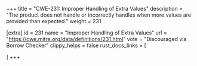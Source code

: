+++
title = "CWE-231: Improper Handling of Extra Values"
description	= "The product does not handle or incorrectly handles when more values are provided than expected."
weight = 231

[extra]
id = 231
name = "Improper Handling of Extra Values"
url = "https://cwe.mitre.org/data/definitions/231.html"
vote = "Discouraged via Borrow Checker"
clippy_helps = false
rust_docs_links = [
	
]
+++

